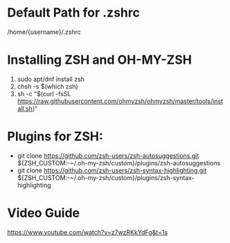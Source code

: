 # Default Path for .zshrc

/home/{username}/.zshrc

# Installing ZSH and OH-MY-ZSH

1. sudo apt/dnf install zsh
2. chsh -s $(which zsh)
3. sh -c "$(curl -fsSL https://raw.githubusercontent.com/ohmyzsh/ohmyzsh/master/tools/install.sh)"

# Plugins for ZSH:

- git clone https://github.com/zsh-users/zsh-autosuggestions.git ${ZSH_CUSTOM:-~/.oh-my-zsh/custom}/plugins/zsh-autosuggestions
- git clone https://github.com/zsh-users/zsh-syntax-highlighting.git ${ZSH_CUSTOM:-~/.oh-my-zsh/custom}/plugins/zsh-syntax-highlighting

# Video Guide

https://www.youtube.com/watch?v=z7wzRKkYdFg&t=1s
